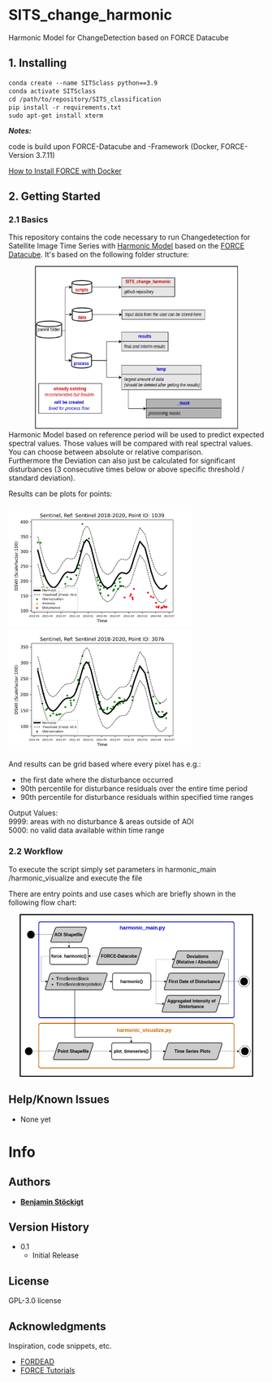 # SITS_change_harmonic

Harmonic Model for ChangeDetection based on FORCE Datacube

## 1. Installing
```
conda create --name SITSclass python==3.9
conda activate SITSclass
cd /path/to/repository/SITS_classification
pip install -r requirements.txt
sudo apt-get install xterm
```

_**Notes:**_

code is build upon FORCE-Datacube and -Framework (Docker, FORCE-Version 3.7.11)

[How to Install FORCE with Docker](https://force-eo.readthedocs.io/en/latest/setup/docker.html#docker)


## 2. Getting Started


### 2.1 Basics

This repository contains the code necessary to run Changedetection for Satellite Image Time Series with [Harmonic Model](https://www.sciencedirect.com/science/article/abs/pii/S0034425715000590) based on the [FORCE Datacube](https://force-eo.readthedocs.io/en/latest/index.html). 
It's based on the following folder structure:
<div align="center">
<img src="img/folder_structure.png" width="400" height="320">
</div>
Harmonic Model based on reference period will be used to predict expected spectral values. Those values will be compared with real spectral values. You can choose between absolute or relative comparison.  
<br> Furthermore the Deviation can also just be calculated for significant disturbances (3 consecutive times below or above specific threshold / standard deviation). 

Results can be plots for points:

<img src="img/change.png" width="360" height="240" /> <img src="img/nochange.png" width="360" height="240" />

And results can be grid based where every pixel has e.g.:
- the first date where the disturbance occurred
- 90th percentile for disturbance residuals over the entire time period
- 90th percentile for disturbance residuals within specified time ranges

Output Values:  
9999: areas with no disturbance & areas outside of AOI  
5000: no valid data available within time range


### 2.2 Workflow

To execute the script simply set parameters in harmonic_main /harmonic_visualize and execute the file

There are entry points and use cases which are briefly shown in the following flow chart:
<div align="center">
<img src="img/flowchart.png" width="460" height="320">
</div>

## Help/Known Issues

* None yet

# Info

## Authors

* [**Benjamin Stöckigt**](https://github.com/Bensouh)

## Version History

* 0.1
    * Initial Release

## License

GPL-3.0 license

## Acknowledgments

Inspiration, code snippets, etc.

* [FORDEAD](https://fordead.gitlab.io/fordead_package/)
* [FORCE Tutorials](https://force-eo.readthedocs.io/en/latest/howto/udf_py.html)

